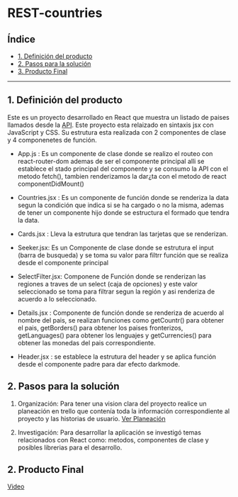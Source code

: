 # REST-countries

## Índice

* [1. Definición del producto](#1-definición-del-producto)
* [2. Pasos para la solución](#2-pasos-para-la-solución)
* [3. Producto Final](#3-producto-final)

***


## 1. Definición del producto

Este es un proyecto desarrollado en React que muestra un listado de paises llamados desde la [API](https://restcountries.com/#api-endpoints-v2). Este proyecto esta relaizado en sintaxis jsx con JavaScript y CSS.
Su estrutura esta realizada con 2 componentes de clase y 4 componenetes de función.

- App.js : Es un componente de clase donde se realizo el routeo con react-router-dom ademas de ser el componente principal alli se establece el stado principal del componente y se consumo la API con el metodo fetch(), tambien renderizamos la dar¿ta con el metodo de react  componentDidMount()

- Countries.jsx : Es un componente de función donde se renderiza la data segun la condición que indica si se ha cargado o no la misma, ademas de tener un componente hijo donde se estructura el formado que tendra la data.

- Cards.jsx : Lleva la estrutura que tendran las tarjetas que se renderizan.

- Seeker.jsx: Es un Componente de clase donde se estrutura el input (barra de busqueda) y se toma su valor para filtrr función que se realiza desde el componente principal

- SelectFilter.jsx: Componene de Función donde se renderizan las regiones a traves de un select (caja de opciones) y este valor seleccionado se toma para filtrar segun la región y asi renderiza de acuerdo a lo seleccionado.

- Details.jsx : Componente de función donde se renderiza de acuerdo al nombre del pais, se realizan funciones como getCountr() para obtener el pais, getBorders() para obtener los paises fronterizos, getLanguages() para obtener los lenguajes y getCurrencies() para obtener las monedas del pais correspondiente.

- Header.jsx : se establece la estrutura del header y se aplica función desde el componente padre para dar efecto darkmode.

## 2. Pasos para la solución

 1. Organización: Para tener una vision clara del proyecto realice un  planeación en trello que contenía toda la información correspondiente al proyecto y las historias de usuario.
 [Ver Planeación](https://trello.com/invite/b/2tPjOxRi/9791c28c5978ab2b088b06b06e7466e6/rest-countries)

 2. Investigación: Para desarrollar la aplicación se investigó temas relacionados con React como: metodos, componentes de clase y posibles librerias para el desarrollo.

## 2. Producto Final
[Video](https://reccloud.com/es/u/0nzz0fh)
